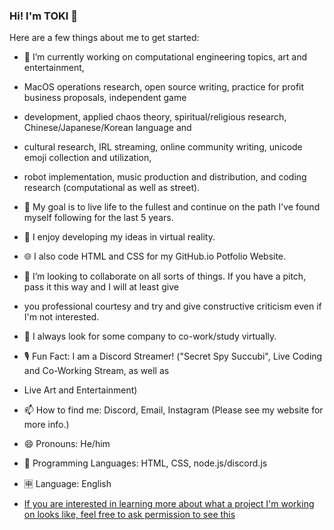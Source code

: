 ### Hi! I'm TOKI 👋

Here are a few things about me to get started:

- 🔭 I’m currently working on computational engineering topics, art and entertainment, 
- MacOS operations research, open source writing, practice for profit business proposals, independent game 
- development, applied chaos theory, spiritual/religious research, Chinese/Japanese/Korean language and 
- cultural research, IRL streaming, online community writing, unicode emoji collection and utilization, 
- robot implementation, music production and distribution, and coding research (computational as well as street).
- 🥅 My goal is to live life to the fullest and continue on the path I've found myself following for the last 5 years.
- 🌱 I enjoy developing my ideas in virtual reality.
- 🌐 I also code HTML and CSS for my GitHub.io Potfolio Website.
- 👯 I’m looking to collaborate on all sorts of things. If you have a pitch, pass it this way and I will at least give 
- you professional courtesy and try and give constructive criticism even if I'm not interested.
- 🤔 I always look for some company to co-work/study virtually.
- 🎙️ Fun Fact: I am a Discord Streamer! ("Secret Spy Succubi", Live Coding and Co-Working Stream, as well as 
- Live Art and Entertainment) 
- 📫 How to find me: Discord, Email, Instagram (Please see my website for more info.)
- 😄 Pronouns: He/him
- 🤖 Programming Languages: HTML, CSS, node.js/discord.js
- 🈸 Language: English

- [If you are interested in learning more about what a project I'm working on looks like, feel free to ask permission to see this](https://github.com/saisonxiang/supersecretshhhhhhhhh/blob/⊂(◉‿◉)つ/README9.md)
